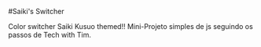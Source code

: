 #Saiki's Switcher

Color switcher  Saiki Kusuo themed!!
Mini-Projeto simples de js seguindo os passos de Tech with Tim. 
